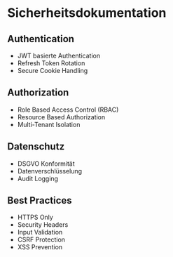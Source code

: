 # Sicherheitsdokumentation

## Authentication
- JWT basierte Authentication
- Refresh Token Rotation
- Secure Cookie Handling

## Authorization
- Role Based Access Control (RBAC)
- Resource Based Authorization
- Multi-Tenant Isolation

## Datenschutz
- DSGVO Konformität
- Datenverschlüsselung
- Audit Logging

## Best Practices
- HTTPS Only
- Security Headers
- Input Validation
- CSRF Protection
- XSS Prevention
